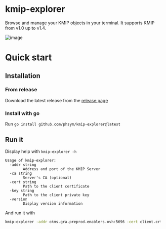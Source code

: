 # kmip-explorer

Browse and manage your KMIP objects in your terminal.
It supports KMIP from v1.0 up to v1.4.

![image](https://github.com/user-attachments/assets/1265c216-1c77-4816-8df6-3286a964ae2c)

# Quick start

## Installation

### From release
Download the latest release from the [release page](https://github.com/phsym/kmip-explorer/releases/latest)

### Install with go
Run `go install github.com/phsym/kmip-explorer@latest`

## Run it
Display help with `kmip-explorer -h`
```
Usage of kmip-explorer:
  -addr string
        Address and port of the KMIP Server
  -ca string
        Server's CA (optional)
  -cert string
        Path to the client certificate 
  -key string
        Path to the client private key
  -version
        Display version information
```

And run it with 
```bash
kmip-explorer -addr okms.gra.preprod.enablers.ovh:5696 -cert client.crt -key client.key
```